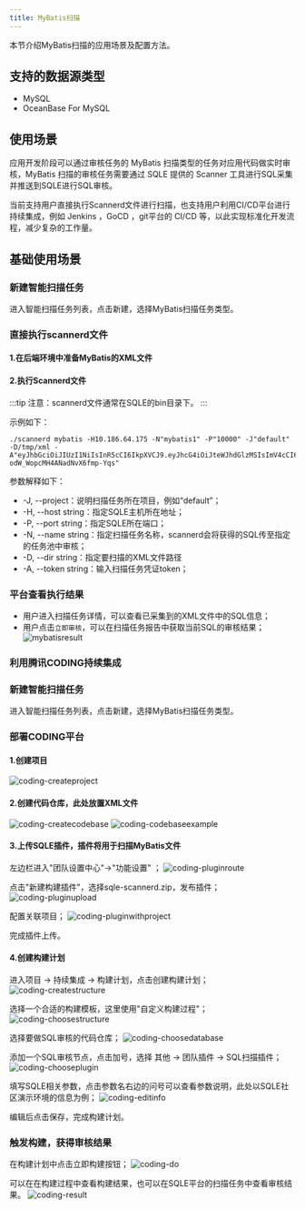 ```yaml
---
title: MyBatis扫描
---
```

本节介绍MyBatis扫描的应用场景及配置方法。

## 支持的数据源类型
* MySQL
* OceanBase For MySQL

## 使用场景
应用开发阶段可以通过审核任务的 MyBatis 扫描类型的任务对应用代码做实时审核，MyBatis 扫描的审核任务需要通过 SQLE 提供的 Scanner 工具进行SQL采集并推送到SQLE进行SQL审核。

当前支持用户直接执行Scannerd文件进行扫描，也支持用户利用CI/CD平台进行持续集成，例如 Jenkins ，GoCD ，git平台的 CI/CD 等，以此实现标准化开发流程，减少复杂的工作量。


## 基础使用场景

### 新建智能扫描任务
进入智能扫描任务列表，点击新建，选择MyBatis扫描任务类型。

### 直接执行scannerd文件 

#### 1.在后端环境中准备MyBatis的XML文件

#### 2.执行Scannerd文件
:::tip
注意：scannerd文件通常在SQLE的bin目录下。
::: 

示例如下：

```
./scannerd mybatis -H10.186.64.175 -N"mybatis1" -P"10000" -J"default" -D/tmp/xml -A"eyJhbGciOiJIUzI1NiIsInR5cCI6IkpXVCJ9.eyJhcG4iOiJteWJhdGlzMSIsImV4cCI6MTcyMTE4Mzc3OSwibmFtZSI6ImFkbWluIn0.Mx8G0Vttxt4hdLxn-odW_WopcMH4ANadNvX6fmp-Yqs"
```

参数解释如下：

* -J, --project：说明扫描任务所在项目，例如“default”；
* -H, --host string：指定SQLE主机所在地址；
* -P, --port string：指定SQLE所在端口；
* -N, --name string：指定扫描任务名称，scannerd会将获得的SQL传至指定的任务池中审核；
* -D, --dir string：指定要扫描的XML文件路径
* -A, --token string：输入扫描任务凭证token；

### 平台查看执行结果
* 用户进入扫描任务详情，可以查看已采集到的XML文件中的SQL信息；
* 用户点击`立即审核`，可以在扫描任务报告中获取当前SQL的审核结果；
![mybatisresult](img/mybatisresult.png)

### 利用腾讯CODING持续集成

### 新建智能扫描任务
进入智能扫描任务列表，点击新建，选择MyBatis扫描任务类型。

### 部署CODING平台
#### 1.创建项目
![coding-createproject](img/coding-createproject.png)
#### 2.创建代码仓库，此处放置XML文件
![coding-createcodebase](img/coding-createcodebase.png)
![coding-codebaseexample](img/coding-codebaseexample.png)
#### 3.上传SQLE插件，插件将用于扫描MyBatis文件

左边栏进入"团队设置中心"->"功能设置" ；
![coding-pluginroute](img/coding-pluginroute.png)

点击"新建构建插件"，选择sqle-scannerd.zip，发布插件；
![coding-pluginupload](img/coding-pluginupload.png)

配置关联项目；
![coding-pluginwithproject](img/coding-pluginwithproject.png)

完成插件上传。

#### 4.创建构建计划 
进入项目 -> 持续集成 -> 构建计划，点击创建构建计划；
![coding-createstructure](img/coding-createstructure.png)

选择一个合适的构建模板，这里使用"自定义构建过程"；
![coding-choosestructure](img/coding-choosestructure.png)

选择要做SQL审核的代码仓库；
![coding-choosedatabase](img/coding-choosedatabase.png)

添加一个SQL审核节点，点击加号，选择 其他 -> 团队插件 -> SQL扫描插件； 
![coding-chooseplugin](img/coding-chooseplugin.png)

填写SQLE相关参数，点击参数名右边的问号可以查看参数说明，此处以SQLE社区演示环境的信息为例；
![coding-editinfo](img/coding-editinfo.png)

编辑后点击保存，完成构建计划。

### 触发构建，获得审核结果

在构建计划中点击立即构建按钮；
![coding-do](img/coding-do.png)

可以在在构建过程中查看构建结果，也可以在SQLE平台的扫描任务中查看审核结果。
![coding-result](img/coding-result.png)

